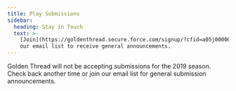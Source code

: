 ```yaml
---
title: Play Submissions
sidebar:
  heading: Stay in Touch
  text: >-
    [Join](https://goldenthread.secure.force.com/signup/?cfid=a05j000000LsdhQAAR)
    our email list to receive general announcements.
---
```

Golden Thread will not be accepting submissions for the 2019 season. Check back another time or join our email list for general submission announcements.
